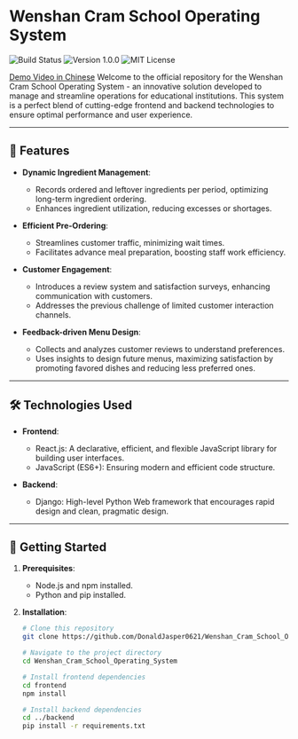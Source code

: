 # Wenshan Cram School Operating System
![Build Status](https://img.shields.io/badge/build-passing-brightgreen) ![Version 1.0.0](https://img.shields.io/badge/version-1.0.0-blue) ![MIT License](https://img.shields.io/badge/license-MIT-green)

[Demo Video in Chinese](https://www.youtube.com/watch?v=UJ_Pa57Ln88)
Welcome to the official repository for the Wenshan Cram School Operating System - an innovative solution developed to manage and streamline operations for educational institutions. This system is a perfect blend of cutting-edge frontend and backend technologies to ensure optimal performance and user experience.

---

## 🚀 Features

- **Dynamic Ingredient Management**:
  - Records ordered and leftover ingredients per period, optimizing long-term ingredient ordering.
  - Enhances ingredient utilization, reducing excesses or shortages.

- **Efficient Pre-Ordering**:
  - Streamlines customer traffic, minimizing wait times.
  - Facilitates advance meal preparation, boosting staff work efficiency.

- **Customer Engagement**:
  - Introduces a review system and satisfaction surveys, enhancing communication with customers.
  - Addresses the previous challenge of limited customer interaction channels.

- **Feedback-driven Menu Design**:
  - Collects and analyzes customer reviews to understand preferences.
  - Uses insights to design future menus, maximizing satisfaction by promoting favored dishes and reducing less preferred ones.
---

## 🛠️ Technologies Used

- **Frontend**:
  - React.js: A declarative, efficient, and flexible JavaScript library for building user interfaces.
  - JavaScript (ES6+): Ensuring modern and efficient code structure.
  
- **Backend**:
  - Django: High-level Python Web framework that encourages rapid design and clean, pragmatic design.

---

## 🚀 Getting Started

1. **Prerequisites**:

   - Node.js and npm installed.
   - Python and pip installed.

2. **Installation**:

   ```bash
   # Clone this repository
   git clone https://github.com/DonaldJasper0621/Wenshan_Cram_School_Operating_System.git

   # Navigate to the project directory
   cd Wenshan_Cram_School_Operating_System

   # Install frontend dependencies
   cd frontend
   npm install

   # Install backend dependencies
   cd ../backend
   pip install -r requirements.txt
